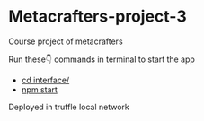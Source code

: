 # Metacrafters-project-3
Course project of metacrafters

Run these👇 commands in terminal to start the app
- [cd interface/](#interface)
- [npm start](#npm-start)


Deployed in truffle local network